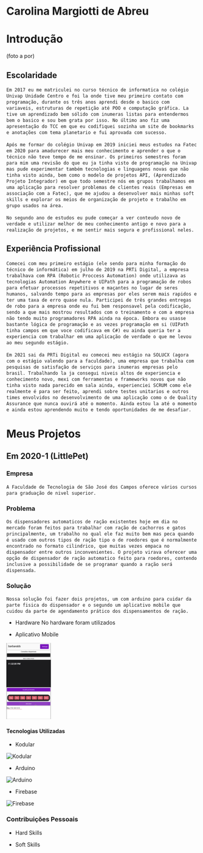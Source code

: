 # Carolina Margiotti de Abreu

# Introdução
(foto a por)

## Escolaridade
    Em 2017 eu me matriculei no curso técnico de informatica no colégio Univap Unidade Centro e foi la onde tive meu primeiro contato com programação, durante os três anos aprendi desde o basico com variaveis, estruturas de repetição até POO e computação gráfica. La tive um aprendizado bem sólido com inumeras listas para entendermos bem o basico e sou bem grata por isso. No último ano fiz uma apresentação do TCC em que eu codifiquei sozinha um site de bookmarks e anotações com tema planetario e fui aprovada com sucesso.

    Após me formar do colégio Univap em 2019 iniciei meus estudos na Fatec em 2020 para amadurecer mais meu conhecimento e aprender o que o técnico não teve tempo de me ensinar. Os primeiros semestres foram para mim uma revisão do que eu ja tinha visto de programação na Univap mas pude experimentar também tecnologias e linguagens novas que não tinha visto ainda, bem como o modelo de projetos API, (Aprendizado Projeto Integrador) em que todo semestre nós em grupos trabalhamos em uma aplicação para resolver problemas de clientes reais (Empresas em associação com a Fatec), que me ajudou a desenvolver mais minhas soft skills e explorar os meios de organização de projeto e trabalho em grupo usados na área.

    No segundo ano de estudos eu pude começar a ver conteudo novo de verdade e utilizar melhor de meu conhecimento antigo e novo para a realização de projetos, e me sentir mais segura e profissional neles.

## Experiência Profissional
    Comecei com meu primeiro estágio (ele sendo para minha formação do técnico de informática) em julho de 2019 na PRTi Digital, a empresa trabalhava com RPA (Robotic Proccess Automation) onde utilizava as tecnologias Automation Anywhere e UIPath para a programação de robos para efetuar processos repetitivos e maçantes no lugar de seres humanos, salvando tempo para as empresas por eles serem mais rapidos e ter uma taxa de erro quase nula. Participei de três grandes entregas de robo para a empresa onde eu fui bem responsavel pela codificação, sendo a que mais mostrou resultados com o treinamento e com a empresa não tendo muito programadores RPA ainda na época. Embora eu usasse bastante lógica de programação e as vezes programação em si (UIPath tinha campos em que voce codificava em C#) eu ainda queria ter a experiencia com trabalhar em uma aplicação de verdade o que me levou ao meu segundo estágio.

    Em 2021 sai da PRTi Digital eu comecei meu estágio na SOLUCX (agora com o estágio valendo para a faculdade), uma empresa que trabalha com pesquisas de satisfação de serviços para inumeras empresas pelo brasil. Trabalhando la ja consegui niveis altos de experiencia e conhecimento novo, mexi com ferramentas e frameworks novos que não tinha visto nada parecido em sala ainda, experienciei SCRUM como ele realmente é para ser feito, aprendi sobre testes unitarios e outros times envolvidos no desenvolvimento de uma aplicação como o de Quality Assurance que nunca ouvirá até o momento. Ainda estou la até o momento e ainda estou aprendendo muito e tendo oportunidades de me desafiar.

# Meus Projetos

## Em 2020-1 (LittlePet)

### Empresa
    A Faculdade de Tecnologia de São José dos Campos oferece vários cursos para graduação de nivel superior.

### Problema
    Os dispensadores automaticos de ração existentes hoje em dia no mercado foram feitos para trabalhar com ração de cachorros e gatos principalmente, um trabalho no qual ele faz muito bem mas peca quando é usado com outros tipos de ração tipo o de roedores que é normalmente encontrado no formato cilindrico, que muitas vezes empaca no dispensador entre outros inconvenientes. O projeto virava oferecer uma opção de dispensador de ração automatico feito para roedores, contendo inclusive a possibilidade de se programar quando a ração será dispensada.

### Solução
    Nossa solução foi fazer dois projetos, um com arduino para cuidar da parte fisica do dispensador e o segundo um aplicativo mobile que cuidou da parte de agendamento prático dos dispensamentos de ração.

- Hardware
    No hardware foram utilizados

- Aplicativo Mobile

<img alt="tela aplicativo de agendamento" src="./imagens/tela aplicativo little pet.png" height="200">


#### Tecnologias Utilizadas
- Kodular

<img alt="Kodular" title="Kodular" src="https://external-content.duckduckgo.com/iu/?u=https%3A%2F%2Fs3-eu-west-1.amazonaws.com%2Ftpd%2Flogos%2F5e0b334f707fc40001351cf8%2F0x0.png&f=1&nofb=1" height="75">

- Arduino

<img alt="Arduino" src="https://external-content.duckduckgo.com/iu/?u=https%3A%2F%2Flogodownload.org%2Fwp-content%2Fuploads%2F2019%2F03%2Farduino-logo-0.png&f=1&nofb=1" height="75">

- Firebase

<img alt="Firebase" src="https://external-content.duckduckgo.com/iu/?u=https%3A%2F%2Fpluspng.com%2Fimg-png%2Ffirebase-logo-png-firebase-logo-png-transparent-amp-svg-vector-pluspng-2400x3291.png&f=1&nofb=1" height="75">



### Contribuições Pessoais

- Hard Skills

- Soft Skills
